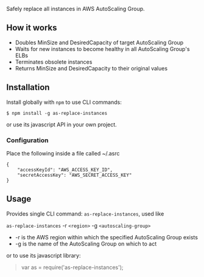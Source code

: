 Safely replace all instances in AWS AutoScaling Group.

## How it works

- Doubles MinSize and DesiredCapacity of target AutoScaling Group
- Waits for new instances to become healthy in all AutoScaling Group's ELBs
- Terminates obsolete instances
- Returns MinSize and DesiredCapacity to their original values

## Installation

Install globally with `npm` to use CLI commands:

```
$ npm install -g as-replace-instances
```

or use its javascript API in your own project.

### Configuration

Place the following inside a file called ~/.asrc

```plain
{
    "accessKeyId": "AWS_ACCESS_KEY_ID",
    "secretAccessKey": "AWS_SECRET_ACCESS_KEY"
}
```

## Usage

Provides single CLI command: `as-replace-instances`, used like

`as-replace-instances` -r `<region>` -g `<autoscaling-group>`

- -r is the AWS region within which the specified AutoScaling Group exists
- -g is the name of the AutoScaling Group on which to act

or to use its javascript library:

> var as = require('as-replace-instances');
